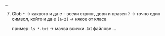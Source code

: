 ...



7. Glob
	`*` -> каквото и да е - всеки стринг, дори и празен
	`?` -> точно един символ, който и да е
	`[a-z]` -> някое от класа
		
	пример:
		`ls *.txt` -> мачва всички .txt файлове
...